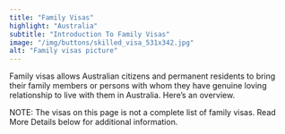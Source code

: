 ```yaml
---
title: "Family Visas"
highlight: "Australia"
subtitle: "Introduction To Family Visas"
image: "/img/buttons/skilled_visa_531x342.jpg"
alt: "Family visas picture"
---
```


Family visas allows Australian citizens and permanent residents to bring their family members or persons with whom they have genuine loving relationship to live with them in Australia. Here’s an overview.
<div class="note">
NOTE: The visas on this page is not a complete list of family visas. Read More Details below for additional information.
</div>